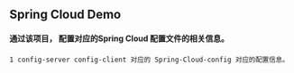 ## Spring Cloud Demo
#### 通过该项目， 配置对应的Spring Cloud 配置文件的相关信息。
	1 config-server config-client 对应的 Spring-Cloud-config 对应的配置信息。
